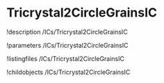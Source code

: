 <!-- MOOSE Documentation Stub: Remove this when content is added. -->

# Tricrystal2CircleGrainsIC
!description /ICs/Tricrystal2CircleGrainsIC

!parameters /ICs/Tricrystal2CircleGrainsIC

!listingfiles /ICs/Tricrystal2CircleGrainsIC

!childobjects /ICs/Tricrystal2CircleGrainsIC
